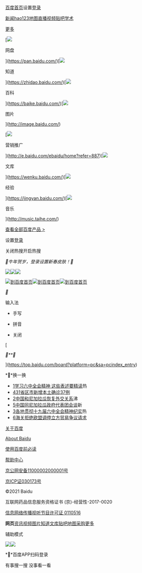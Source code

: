 [百度首页](https://www.baidu.com/)设置[登录](https://passport.baidu.com/v2/?login&tpl=mn&u=http%3A%2F%2Fwww.baidu.com%2F&sms=5)

[新闻](http://news.baidu.com/)[hao123](https://www.hao123.com/)[地图](http://map.baidu.com/)[直播](https://live.baidu.com/)[视频](https://haokan.baidu.com/?sfrom=baidu-top)[贴吧](http://tieba.baidu.com/)[学术](http://xueshu.baidu.com/)

[更多](http://www.baidu.com/more/)

[![](https://dss0.bdstatic.com/5aV1bjqh_Q23odCf/static/superman/img/topnav/baiduyun@2x-e0be79e69e.png)

网盘

](https://pan.baidu.com/)[![](https://dss0.bdstatic.com/5aV1bjqh_Q23odCf/static/superman/img/topnav/zhidao@2x-e9b427ecc4.png)

知道

](https://zhidao.baidu.com/)[![](https://dss0.bdstatic.com/5aV1bjqh_Q23odCf/static/superman/img/topnav/baike@2x-1fe3db7fa6.png)

百科

](https://baike.baidu.com/)[![](https://dss0.bdstatic.com/5aV1bjqh_Q23odCf/static/superman/img/topnav/tupian@2x-482fc011fc.png)

图片

](http://image.baidu.com/)

[![](https://dss0.bdstatic.com/5aV1bjqh_Q23odCf/static/superman/img/topnav/yingxiao@2x-9ce96df36f.png)

营销推广

](http://e.baidu.com/ebaidu/home?refer=887)[![](https://dss0.bdstatic.com/5aV1bjqh_Q23odCf/static/superman/img/topnav/wenku@2x-f3aba893c1.png)

文库

](https://wenku.baidu.com/)[![](https://dss0.bdstatic.com/5aV1bjqh_Q23odCf/static/superman/img/topnav/jingyan@2x-e53eac48cb.png)

经验

](https://jingyan.baidu.com/)[![](https://dss0.bdstatic.com/5aV1bjqh_Q23odCf/static/superman/img/topnav/yinyue@2x-c18adacacb.png)

音乐

](http://music.taihe.com/)

[查看全部百度产品 >](http://www.baidu.com/more/)

设置[登录](https://passport.baidu.com/v2/?login&tpl=mn&u=http%3A%2F%2Fwww.baidu.com%2F&sms=5)

关闭热搜开启热搜

**牛年贺岁，登录设置新春皮肤！**

![](https://www.baidu.com/img/PCtm_d9c8750bed0b3c7d089fa7d55720d6cf.png)![](https://www.baidu.com/img/PCtm_d9c8750bed0b3c7d089fa7d55720d6cf.png)![](https://www.baidu.com/img/PCfb_5bf082d29588c07f842ccde3f97243ea.png)

[![到百度首页](https://www.baidu.com/img/flexible/logo/pc/result.png "到百度首页")![到百度首页](https://www.baidu.com/img/flexible/logo/pc/result@2.png "到百度首页")![到百度首页](https://www.baidu.com/img/flexible/logo/pc/peak-result.png "到百度首页")](https://www.baidu.com/)

**

输入法

+   手写
+   拼音

+   关闭

[

****

](https://top.baidu.com/board?platform=pc&sa=pcindex_entry)

**换一换

+   [1学习六中全会精神 这些表述要精读](https://www.baidu.com/s?cl=3&tn=baidutop10&fr=top1000&wd=%E5%AD%A6%E4%B9%A0%E5%85%AD%E4%B8%AD%E5%85%A8%E4%BC%9A%E7%B2%BE%E7%A5%9E+%E8%BF%99%E4%BA%9B%E8%A1%A8%E8%BF%B0%E8%A6%81%E7%B2%BE%E8%AF%BB&rsv_idx=2&rsv_dl=fyb_n_homepage&hisfilter=1)热
+   [431省区市新增本土确诊37例](https://www.baidu.com/s?cl=3&tn=baidutop10&fr=top1000&wd=31%E7%9C%81%E5%8C%BA%E5%B8%82%E6%96%B0%E5%A2%9E%E6%9C%AC%E5%9C%9F%E7%A1%AE%E8%AF%8A37%E4%BE%8B&rsv_idx=2&rsv_dl=fyb_n_homepage&hisfilter=1)
+   [2中国和尼加拉瓜恢复外交关系](https://www.baidu.com/s?cl=3&tn=baidutop10&fr=top1000&wd=%E4%B8%AD%E5%9B%BD%E5%92%8C%E5%B0%BC%E5%8A%A0%E6%8B%89%E7%93%9C%E6%81%A2%E5%A4%8D%E5%A4%96%E4%BA%A4%E5%85%B3%E7%B3%BB&rsv_idx=2&rsv_dl=fyb_n_homepage&hisfilter=1)沸
+   [5中国同尼加拉瓜政府代表团会谈](https://www.baidu.com/s?cl=3&tn=baidutop10&fr=top1000&wd=%E4%B8%AD%E5%9B%BD%E5%90%8C%E5%B0%BC%E5%8A%A0%E6%8B%89%E7%93%9C%E6%94%BF%E5%BA%9C%E4%BB%A3%E8%A1%A8%E5%9B%A2%E4%BC%9A%E8%B0%88&rsv_idx=2&rsv_dl=fyb_n_homepage&hisfilter=1)新
+   [3各地贯彻十九届六中全会精神纪实](https://www.baidu.com/s?cl=3&tn=baidutop10&fr=top1000&wd=%E5%90%84%E5%9C%B0%E8%B4%AF%E5%BD%BB%E5%8D%81%E4%B9%9D%E5%B1%8A%E5%85%AD%E4%B8%AD%E5%85%A8%E4%BC%9A%E7%B2%BE%E7%A5%9E%E7%BA%AA%E5%AE%9E&rsv_idx=2&rsv_dl=fyb_n_homepage&hisfilter=1)热
+   [6海关拒绝欧盟调停立方贸易争议请求](https://www.baidu.com/s?cl=3&tn=baidutop10&fr=top1000&wd=%E6%B5%B7%E5%85%B3%E6%8B%92%E7%BB%9D%E6%AC%A7%E7%9B%9F%E8%B0%83%E5%81%9C%E7%AB%8B%E6%96%B9%E8%B4%B8%E6%98%93%E4%BA%89%E8%AE%AE%E8%AF%B7%E6%B1%82&rsv_idx=2&rsv_dl=fyb_n_homepage&hisfilter=1)

[关于百度](https://home.baidu.com/)

[About Baidu](http://ir.baidu.com/)

[使用百度前必读](https://www.baidu.com/duty)

[帮助中心](https://help.baidu.com/)

[京公网安备11000002000001号](http://www.beian.gov.cn/portal/registerSystemInfo?recordcode=11000002000001)

[京ICP证030173号](https://beian.miit.gov.cn/)

©2021 Baidu 

互联网药品信息服务资格证书 (京)-经营性-2017-0020

[信息网络传播视听节目许可证 0110516](https://www.baidu.com/licence/)

**网页**[资讯](https://www.baidu.com/s?rtt=1&bsst=1&cl=2&tn=news)[视频](http://v.baidu.com/v?ct=301989888&rn=20&pn=0&db=0&s=25&ie=utf-8)[图片](http://image.baidu.com/i?tn=baiduimage&ps=1&ct=201326592&lm=-1&cl=2&nc=1&ie=utf-8)[知道](http://zhidao.baidu.com/q?ct=17&pn=0&tn=ikaslist&rn=10&fr=wwwt)[文库](http://wenku.baidu.com/search?lm=0&od=0&ie=utf-8)[贴吧](http://tieba.baidu.com/f?fr=wwwt)[地图](https://map.baidu.com/?newmap=1&ie=utf-8&s=s)[采购](https://b2b.baidu.com/s?fr=wwwt)[更多](http://www.baidu.com/more/)

辅助模式

![](https://dss0.bdstatic.com/5aV1bjqh_Q23odCf/static/superman/img/qrcode/qrcode@2x-daf987ad02.png)![](https://dss0.bdstatic.com/5aV1bjqh_Q23odCf/static/superman/img/qrcode/qrcode-hover@2x-f9b106a848.png)

**百度APP扫码登录

有事搜一搜 没事看一看